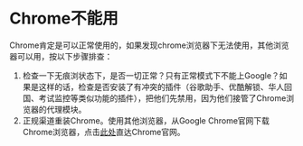 # Chrome不能用

Chrome肯定是可以正常使用的，如果发现chrome浏览器下无法使用，其他浏览器可以用，按以下步骤排查：

1. 检查一下无痕浏状态下，是否一切正常？只有正常模式下不能上Google？如果是这样的话，检查是否安装了有冲突的插件（谷歌助手、优酷解锁、华人回国、考试监控等类似功能的插件），把他们先禁用，因为他们接管了Chrome浏览器的代理模块。
2. 正规渠道重装Chrome。使用其他浏览器，从Google Chrome官网下载Chrome浏览器，点击[此处](https://www.google.com/chrome/)直达Chrome官网。